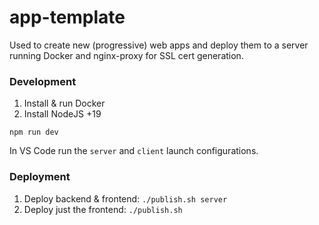 # app-template

Used to create new (progressive) web apps and deploy them to a server running Docker and nginx-proxy for SSL cert generation.

### Development

1. Install & run Docker
2. Install NodeJS +19

```
npm run dev
```

In VS Code run the `server` and `client` launch configurations.

### Deployment

1. Deploy backend & frontend: `./publish.sh server`
1. Deploy just the frontend: `./publish.sh`
